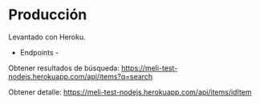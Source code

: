 # Producción
Levantado con Heroku.

- Endpoints -

Obtener resultados de búsqueda: https://meli-test-nodejs.herokuapp.com/api/items?q=search

Obtener detalle: https://meli-test-nodejs.herokuapp.com/api/items/idItem

